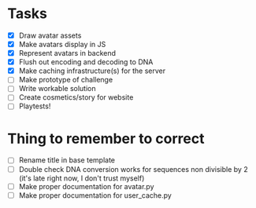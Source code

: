 # Tasks
- [x] Draw avatar assets
- [x] Make avatars display in JS
- [x] Represent avatars in backend
- [x] Flush out encoding and decoding to DNA
- [x] Make caching infrastructure(s) for the server
- [ ] Make prototype of challenge
- [ ] Write workable solution
- [ ] Create cosmetics/story for website
- [ ] Playtests!

# Thing to remember to correct
- [ ] Rename title in base template
- [ ] Double check DNA conversion works for sequences non divisible by 2 (it's late right now, I don't trust myself)
- [ ] Make proper documentation for avatar.py
- [ ] Make proper documentation for user_cache.py